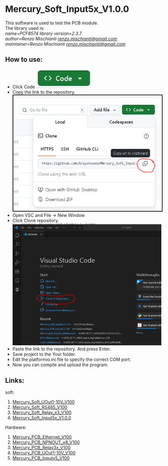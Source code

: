 # Mercury_Soft_Input5x_V1.0.0   

This software is used to test the PCB module.   
The library used is:  
*name=PCF8574 library version=2.3.7\
author=Renzo Mischianti <renzo.mischianti@gmail.com>   
maintainer=Renzo Mischianti <renzo.mischianti@gmail.com>*
## How to use:

 - Click Code <picture><img src="img/Code.PNG"></picture>
 - Copy the link to the repository.<picture><img src= "img/guide1.PNG" alt="img/guide1.PNG" style="border: 2px solid  black;"></picture>
 - Open VSC and File -> New Window
 - Click Clone repository.![1](img/guide2.PNG)
 - Paste the link to the repository. And press Enter.
 - Save project to the Your folder.
 - Edit the platformio.ini file to specify the correct COM port.
 - Now you can compile and upload the program.
 
## Links:
soft:
1. <a href="https://github.com/krzychoooo/Mercury_Soft_UOut1-10V_V100" target="_blank">Mercury_Soft_UOut1-10V_V100</a>
2. <a href="https://github.com/krzychoooo/Mercury_Soft_RS485_V100" target="_blank">Mercury_Soft_RS485_V100</a>
3. <a href="https://github.com/krzychoooo/Mercury_Soft_Relay_x3_V100" target="_blank">Mercury_Soft_Relay_x3_V100</a>
4. <a href="https://github.com/krzychoooo/Mercury_Soft_Input5x_V1.0.0" target="_blank">Mercury_Soft_Input5x_V1.0.0</a>   

Hardware:   
1. <a href="https://github.com/krzychoooo/Mercury_PCB_Ethernet_V100" target="_blank">Mercury_PCB_Ethernet_V100</a>
2. <a href="https://github.com/krzychoooo/Mercury_PCB_NPNOUT_x8_V100" target="_blank">Mercury_PCB_NPNOUT_x8_V100</a>
3. <a href="https://github.com/krzychoooo/Mercury_PCB_Relay3x_V100" target="_blank">Mercury_PCB_Relay3x_V100</a>
4. <a href="https://github.com/krzychoooo/Mercury_PCB_UOut1-10V_V100" target="_blank">Mercury_PCB_UOut1-10V_V100</a>   
5. <a href="https://github.com/krzychoooo/Mercury_PCB_Inputx5_V100" target="_blank">Mercury_PCB_Inputx5_V100</a>

